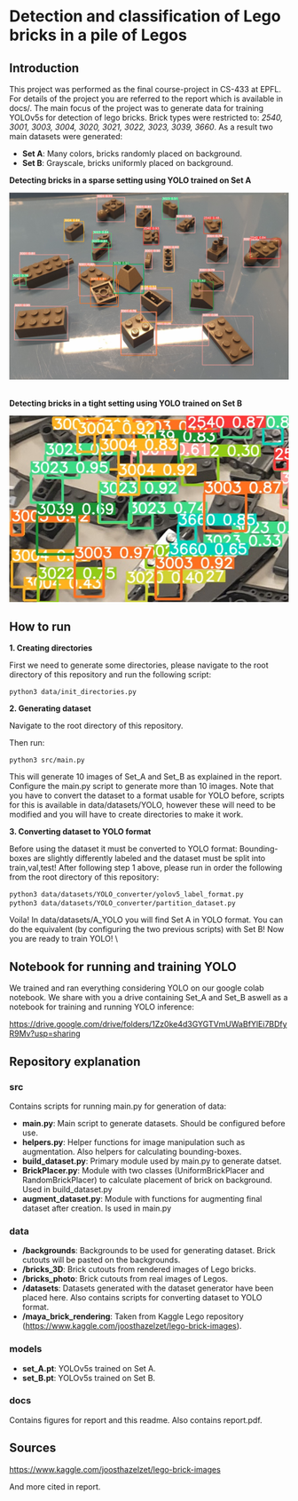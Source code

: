 # Detection and classification of Lego bricks in a pile of Legos

## Introduction
This project was performed as the final course-project in CS-433 at EPFL. For details of the project you are referred to the report which is available in docs/. The main focus of the project was to generate data for training YOLOv5s for detection of lego bricks. Brick types were restricted to: *2540, 3001, 3003, 3004, 3020, 3021, 3022, 3023, 3039, 3660*. As a result two main datasets were generated: 

- **Set A**: Many colors, bricks randomly placed on background.
- **Set B**: Grayscale, bricks uniformly placed on background.

**Detecting bricks in a sparse setting using YOLO trained on Set A**

![set_A_sparse](docs/figures/set_A_sparse.jpg)

\
**Detecting bricks in a tight setting using YOLO trained on Set B**

![set_B_benchmark](docs/figures/set_B_benchmark.jpg)



## How to run
**1. Creating directories**

First we need to generate some directories, please navigate to the root directory of this repository and run the following script:
```
python3 data/init_directories.py
```

**2. Generating dataset**

Navigate to the root directory of this repository.

Then run:

```
python3 src/main.py
```

This will generate 10 images of Set_A and Set_B as explained in the report. Configure the main.py script to generate more than 10 images. Note that you have to convert the dataset to a format usable for YOLO before, scripts for this is available in data/datasets/YOLO, however these will need to be modified and you will have to create directories to make it work.

**3. Converting dataset to YOLO format**

Before using the dataset it must be converted to YOLO format: Bounding-boxes are slightly differently labeled and the dataset must be split into train,val,test! After following step 1 above, please run in order the following from the root directory of this repository:

```
python3 data/datasets/YOLO_converter/yolov5_label_format.py
python3 data/datasets/YOLO_converter/partition_dataset.py
```

Voila! In data/datasets/A_YOLO you will find Set A in YOLO format. You can do the equivalent (by configuring the two previous scripts) with Set B! Now you are ready to train YOLO! 
\
## Notebook for running and training YOLO
We trained and ran everything considering YOLO on our google colab notebook. We share with you a drive containing Set_A and Set_B aswell as a notebook for training and running YOLO inference:

https://drive.google.com/drive/folders/1Zz0ke4d3GYGTVmUWaBfYlEi7BDfyR9Mv?usp=sharing

## Repository explanation
### src
Contains scripts for running main.py for generation of data: 
- **main.py**: Main script to generate datasets. Should be configured before use.
- **helpers.py**: Helper functions for image manipulation such as augmentation. Also helpers for calculating bounding-boxes.
- **build_dataset.py**: Primary module used by main.py to generate datset.
- **BrickPlacer.py**: Module with two classes (UniformBrickPlacer and RandomBrickPlacer) to calculate placement of brick on background. Used in build_dataset.py
- **augment_dataset.py**: Module with functions for augmenting final dataset after creation. Is used in main.py

### data
- **/backgrounds**: Backgrounds to be used for generating dataset. Brick cutouts will be pasted on the backgrounds.
- **/bricks_3D**: Brick cutouts from rendered images of Lego bricks.
- **/bricks_photo**: Brick cutouts from real images of Legos.
- **/datasets**: Datasets generated with the dataset generator have been placed here. Also contains scripts for converting dataset to YOLO format.
- **/maya_brick_rendering**: Taken from Kaggle Lego repository (https://www.kaggle.com/joosthazelzet/lego-brick-images). 

### models
- **set_A.pt**: YOLOv5s trained on Set A.
- **set_B.pt**: YOLOv5s trained on Set B.


### docs
Contains figures for report and this readme. Also contains report.pdf.

## Sources
https://www.kaggle.com/joosthazelzet/lego-brick-images

And more cited in report.
